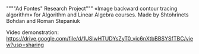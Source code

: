 """"Ad Fontes" Research Project"""
«Image backward contour tracing algorithm» for Algorithm and Linear Algebra courses.
Made by Shtohrinets Bohdan and Roman Stepaniuk

Video demonstration: https://drive.google.com/file/d/1USlwHTUDYsZyT0_vic6nXtbBBSYSfTBC/view?usp=sharing
